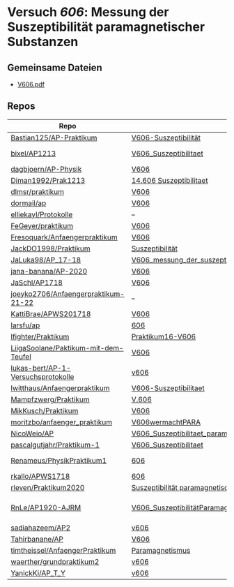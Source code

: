 # Versuch *606*: Messung der Suszeptibilität paramagnetischer Substanzen

## Gemeinsame Dateien
- [V606.pdf](https://docs.google.com/viewer?url=https://raw.githubusercontent.com/Bastian125/AP-Praktikum/master/V606-Suszeptibilit%C3%A4t/V606.pdf)

## Repos

|                                        Repo                                        |                                                                                    Ordner                                                                                     |                                                                                                                                                                                                                                                                                     PDFs                                                                                                                                                                                                                                                                                      |
|------------------------------------------------------------------------------------|-------------------------------------------------------------------------------------------------------------------------------------------------------------------------------|-------------------------------------------------------------------------------------------------------------------------------------------------------------------------------------------------------------------------------------------------------------------------------------------------------------------------------------------------------------------------------------------------------------------------------------------------------------------------------------------------------------------------------------------------------------------------------|
|[Bastian125/AP-Praktikum](../repo/Bastian125/AP-Praktikum)                          |[V606-Suszeptibilität](https://github.com/Bastian125/AP-Praktikum/tree/master/V606-Suszeptibilit%C3%A4t)                                                                       |[606 - Suszeptibilität.pdf](https://docs.google.com/viewer?url=https://raw.githubusercontent.com/Bastian125/AP-Praktikum/master/Versuche/606%20-%20Suszeptibilit%C3%A4t.pdf)                                                                                                                                                                                                                                                                                                                                                                                                   |
|[bixel/AP1213](../repo/bixel/AP1213)                                                |[V606_Suszeptibilitaet](https://github.com/bixel/AP1213/tree/master/V606_Suszeptibilitaet)                                                                                     |[00_protokoll.pdf](https://docs.google.com/viewer?url=https://raw.githubusercontent.com/bixel/AP1213/master/V606_Suszeptibilitaet/00_protokoll.pdf)<br/>[anleitung_V606.pdf](https://docs.google.com/viewer?url=https://raw.githubusercontent.com/bixel/AP1213/master/V606_Suszeptibilitaet/anleitung_V606.pdf)                                                                                                                                                                                                                                                                |
|[dagbjoern/AP-Physik](../repo/dagbjoern/AP-Physik)                                  |[V606](https://github.com/dagbjoern/AP-Physik/tree/master/V606)                                                                                                                |–                                                                                                                                                                                                                                                                                                                                                                                                                                                                                                                                                                              |
|[Diman1992/Prak1213](../repo/Diman1992/Prak1213)                                    |[14.606 Suszeptibilitaet](https://github.com/Diman1992/Prak1213/tree/master/14.606%20Suszeptibilitaet)                                                                         |–                                                                                                                                                                                                                                                                                                                                                                                                                                                                                                                                                                              |
|[dlmsr/praktikum](../repo/dlmsr/praktikum)                                          |[V606](https://github.com/dlmsr/praktikum/tree/master/V606)                                                                                                                    |–                                                                                                                                                                                                                                                                                                                                                                                                                                                                                                                                                                              |
|[dormail/ap](../repo/dormail/ap)                                                    |[V606](https://github.com/dormail/ap/tree/main/V606)                                                                                                                           |–                                                                                                                                                                                                                                                                                                                                                                                                                                                                                                                                                                              |
|[elliekayl/Protokolle](../repo/elliekayl/Protokolle)                                |–                                                                                                                                                                              |[V606_Suszeptibilitaet_paramagnetischer_Substanzen.pdf](https://docs.google.com/viewer?url=https://raw.githubusercontent.com/elliekayl/Protokolle/master/V400-703/V606_Suszeptibilitaet_paramagnetischer_Substanzen.pdf)                                                                                                                                                                                                                                                                                                                                                       |
|[FeGeyer/praktikum](../repo/FeGeyer/praktikum)                                      |[V606](https://github.com/FeGeyer/praktikum/tree/master/4_Semester/V606)                                                                                                       |[V606.pdf](https://docs.google.com/viewer?url=https://raw.githubusercontent.com/FeGeyer/praktikum/master/4_Semester/PDF-Dateien/V606.pdf)                                                                                                                                                                                                                                                                                                                                                                                                                                      |
|[Fresoquark/Anfaengerpraktikum](../repo/Fresoquark/Anfaengerpraktikum)              |[V606](https://github.com/Fresoquark/Anfaengerpraktikum/tree/master/V606)                                                                                                      |–                                                                                                                                                                                                                                                                                                                                                                                                                                                                                                                                                                              |
|[JackDO1998/Praktikum](../repo/JackDO1998/Praktikum)                                |[Suszeptibilität](https://github.com/JackDO1998/Praktikum/tree/main/Suszeptibilit%C3%A4t)                                                                                      |[main.pdf](https://docs.google.com/viewer?url=https://raw.githubusercontent.com/JackDO1998/Praktikum/main/Suszeptibilit%C3%A4t/main.pdf)                                                                                                                                                                                                                                                                                                                                                                                                                                       |
|[JaLuka98/AP_17-18](../repo/JaLuka98/AP_17-18)                                      |[V606_messung_der_suszeptibilitaet_paramagnetischer_substanzen](https://github.com/JaLuka98/AP_17-18/tree/master/V606_messung_der_suszeptibilitaet_paramagnetischer_substanzen)|–                                                                                                                                                                                                                                                                                                                                                                                                                                                                                                                                                                              |
|[jana-banana/AP-2020](../repo/jana-banana/AP-2020)                                  |[V606](https://github.com/jana-banana/AP-2020/tree/main/we%20did%20that/V606)                                                                                                  |–                                                                                                                                                                                                                                                                                                                                                                                                                                                                                                                                                                              |
|[JaSchl/AP1718](../repo/JaSchl/AP1718)                                              |[V606](https://github.com/JaSchl/AP1718/tree/master/V606)                                                                                                                      |[V606.pdf](https://docs.google.com/viewer?url=https://raw.githubusercontent.com/JaSchl/AP1718/master/V606/V606.pdf)                                                                                                                                                                                                                                                                                                                                                                                                                                                            |
|[joeyko2706/Anfaengerpraktikum-21-22](../repo/joeyko2706/Anfaengerpraktikum-21-22)  |–                                                                                                                                                                              |[v606.pdf](https://docs.google.com/viewer?url=https://raw.githubusercontent.com/joeyko2706/Anfaengerpraktikum-21-22/main/Protokolle/v606.pdf)                                                                                                                                                                                                                                                                                                                                                                                                                                  |
|[KattiBrae/APWS201718](../repo/KattiBrae/APWS201718)                                |[V606](https://github.com/KattiBrae/APWS201718/tree/master/AP2/V606)                                                                                                           |–                                                                                                                                                                                                                                                                                                                                                                                                                                                                                                                                                                              |
|[larsfu/ap](../repo/larsfu/ap)                                                      |[606](https://github.com/larsfu/ap/tree/master/606)                                                                                                                            |–                                                                                                                                                                                                                                                                                                                                                                                                                                                                                                                                                                              |
|[lfighter/Praktikum](../repo/lfighter/Praktikum)                                    |[Praktikum16-V606](https://github.com/lfighter/Praktikum/tree/master/Praktikum16-V606)                                                                                         |–                                                                                                                                                                                                                                                                                                                                                                                                                                                                                                                                                                              |
|[LiigaSoolane/Paktikum-mit-dem-Teufel](../repo/LiigaSoolane/Paktikum-mit-dem-Teufel)|[V606](https://github.com/LiigaSoolane/Paktikum-mit-dem-Teufel/tree/main/V606)                                                                                                 |–                                                                                                                                                                                                                                                                                                                                                                                                                                                                                                                                                                              |
|[lukas-bert/AP-1-Versuchsprotokolle](../repo/lukas-bert/AP-1-Versuchsprotokolle)    |[v606](https://github.com/lukas-bert/AP-1-Versuchsprotokolle/tree/main/v606)                                                                                                   |–                                                                                                                                                                                                                                                                                                                                                                                                                                                                                                                                                                              |
|[lwitthaus/Anfaengerpraktikum](../repo/lwitthaus/Anfaengerpraktikum)                |[V606-Suszeptibilitaet](https://github.com/lwitthaus/Anfaengerpraktikum/tree/master/V606-Suszeptibilitaet)                                                                     |–                                                                                                                                                                                                                                                                                                                                                                                                                                                                                                                                                                              |
|[Mampfzwerg/Praktikum](../repo/Mampfzwerg/Praktikum)                                |[V.606](https://github.com/Mampfzwerg/Praktikum/tree/master/V.606)                                                                                                             |[main.pdf](https://docs.google.com/viewer?url=https://raw.githubusercontent.com/Mampfzwerg/Praktikum/master/V.606/latex-template/main.pdf)                                                                                                                                                                                                                                                                                                                                                                                                                                     |
|[MikKusch/Praktikum](../repo/MikKusch/Praktikum)                                    |[V606](https://github.com/MikKusch/Praktikum/tree/master/V606)                                                                                                                 |–                                                                                                                                                                                                                                                                                                                                                                                                                                                                                                                                                                              |
|[moritzbo/anfaenger_praktikum](../repo/moritzbo/anfaenger_praktikum)                |[V606wermachtPARA](https://github.com/moritzbo/anfaenger_praktikum/tree/main/V606wermachtPARA)                                                                                 |–                                                                                                                                                                                                                                                                                                                                                                                                                                                                                                                                                                              |
|[NicoWeio/AP](../repo/NicoWeio/AP)                                                  |[V606_Suszeptibilitaet_paramagnetischer_Substanzen](https://github.com/NicoWeio/AP/tree/gh-pages/V606_Suszeptibilitaet_paramagnetischer_Substanzen)                            |[main.pdf](https://docs.google.com/viewer?url=https://raw.githubusercontent.com/NicoWeio/AP/gh-pages/V606_Suszeptibilitaet_paramagnetischer_Substanzen/build/main.pdf)                                                                                                                                                                                                                                                                                                                                                                                                         |
|[pascalgutjahr/Praktikum-1](../repo/pascalgutjahr/Praktikum-1)                      |[V606_Suszeptibilitaet](https://github.com/pascalgutjahr/Praktikum-1/tree/master/V606_Suszeptibilitaet)                                                                        |–                                                                                                                                                                                                                                                                                                                                                                                                                                                                                                                                                                              |
|[Renameus/PhysikPraktikum1](../repo/Renameus/PhysikPraktikum1)                      |[606](https://github.com/Renameus/PhysikPraktikum1/tree/master/Versuche/606)                                                                                                   |[protokoll - Copy.pdf](https://docs.google.com/viewer?url=https://raw.githubusercontent.com/Renameus/PhysikPraktikum1/master/Versuche/606/protokoll%20-%20Copy.pdf)<br/>[protokoll.pdf](https://docs.google.com/viewer?url=https://raw.githubusercontent.com/Renameus/PhysikPraktikum1/master/Versuche/606/protokoll.pdf)                                                                                                                                                                                                                                                      |
|[rkallo/APWS1718](../repo/rkallo/APWS1718)                                          |[606](https://github.com/rkallo/APWS1718/tree/master/606)                                                                                                                      |[main.pdf](https://docs.google.com/viewer?url=https://raw.githubusercontent.com/rkallo/APWS1718/master/606/main.pdf)                                                                                                                                                                                                                                                                                                                                                                                                                                                           |
|[rleven/Praktikum2020](../repo/rleven/Praktikum2020)                                |[Suszeptibilität paramagnetischer Stoffe](https://github.com/rleven/Praktikum2020/tree/master/Suszeptibilit%C3%A4t%20paramagnetischer%20Stoffe)                                |–                                                                                                                                                                                                                                                                                                                                                                                                                                                                                                                                                                              |
|[RnLe/AP1920-AJRM](../repo/RnLe/AP1920-AJRM)                                        |[V606_SuszeptibilitätParamagneten](https://github.com/RnLe/AP1920-AJRM/tree/master/V606_Suszeptibilit%C3%A4tParamagneten)                                                      |[V606.pdf](https://docs.google.com/viewer?url=https://raw.githubusercontent.com/RnLe/AP1920-AJRM/master/V606_Suszeptibilit%C3%A4tParamagneten/V606.pdf)<br/>[V606_ReneMarcelLehner_AntoniaJoelleBock_ErstabgabeK.pdf](https://docs.google.com/viewer?url=https://raw.githubusercontent.com/RnLe/AP1920-AJRM/master/V606_Suszeptibilit%C3%A4tParamagneten/V606_ReneMarcelLehner_AntoniaJoelleBock_ErstabgabeK.pdf)<br/>[V606a.pdf](https://docs.google.com/viewer?url=https://raw.githubusercontent.com/RnLe/AP1920-AJRM/master/V606_Suszeptibilit%C3%A4tParamagneten/V606a.pdf)|
|[sadiahazeem/AP2](../repo/sadiahazeem/AP2)                                          |[v606](https://github.com/sadiahazeem/AP2/tree/main/Suszeptibilitaet/latex-template/v606)                                                                                      |–                                                                                                                                                                                                                                                                                                                                                                                                                                                                                                                                                                              |
|[Tahirbanane/AP](../repo/Tahirbanane/AP)                                            |[V606](https://github.com/Tahirbanane/AP/tree/main/V606)                                                                                                                       |–                                                                                                                                                                                                                                                                                                                                                                                                                                                                                                                                                                              |
|[timtheissel/AnfaengerPraktikum](../repo/timtheissel/AnfaengerPraktikum)            |[Paramagnetismus](https://github.com/timtheissel/AnfaengerPraktikum/tree/main/Paramagnetismus)                                                                                 |[V606.pdf](https://docs.google.com/viewer?url=https://raw.githubusercontent.com/timtheissel/AnfaengerPraktikum/main/Paramagnetismus/V606.pdf)                                                                                                                                                                                                                                                                                                                                                                                                                                  |
|[waerther/grundpraktikum2](../repo/waerther/grundpraktikum2)                        |[v606](https://github.com/waerther/grundpraktikum2/tree/master/v606)                                                                                                           |–                                                                                                                                                                                                                                                                                                                                                                                                                                                                                                                                                                              |
|[YanickKi/AP_T_Y](../repo/YanickKi/AP_T_Y)                                          |[v606](https://github.com/YanickKi/AP_T_Y/tree/main/v606)                                                                                                                      |–                                                                                                                                                                                                                                                                                                                                                                                                                                                                                                                                                                              |
